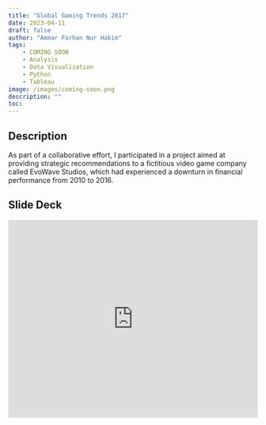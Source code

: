 ```yaml
---
title: "Global Gaming Trends 2017"
date: 2023-04-11
draft: false
author: "Ammar Farhan Nur Hakim"
tags:
    - COMING SOON
    - Analysis
    - Data Visualization
    - Python
    - Tableau
image: /images/coming-soon.png
description: ""
toc:
---
```


## Description

As part of a collaborative effort, I participated in a project aimed at providing strategic recommendations to a fictitious video game company called EvoWave Studios, which had experienced a downturn in financial performance from 2010 to 2016.

## Slide Deck

<iframe src="https://docs.google.com/presentation/d/e/2PACX-1vTieBR8CJUdQltrzy2Y37F7-BPckC-90IHF0EVrsnoO2fMhitCGJs5I2c6Xaquxyk_FbttxTDLmee5W/embed?start=false&loop=false&delayms=3000" frameborder="0" width="100%" height="400" allowfullscreen="true" mozallowfullscreen="true" webkitallowfullscreen="true"></iframe>